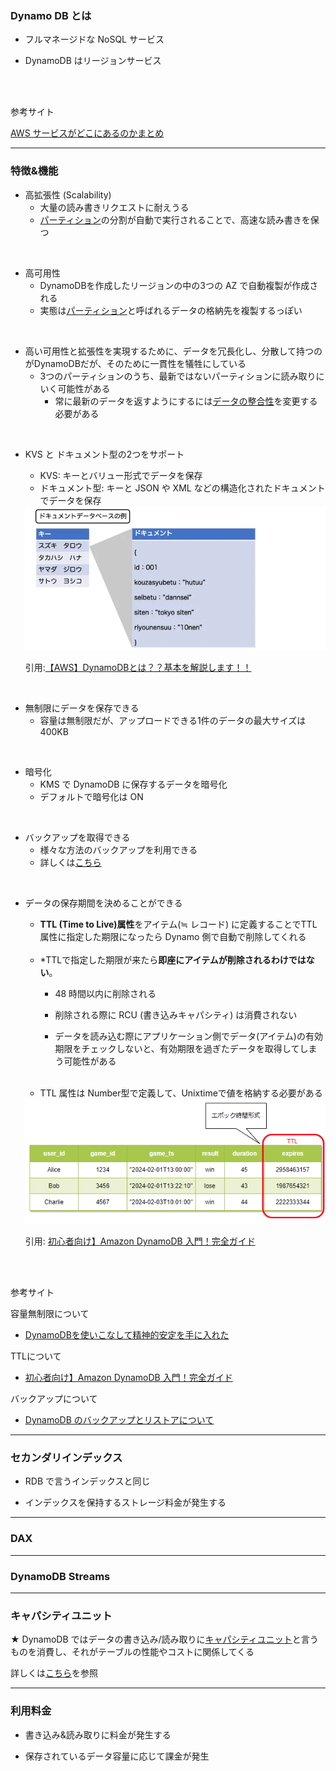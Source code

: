 ### Dynamo DB とは

- フルマネージドな NoSQL サービス

- DynamoDB はリージョンサービス

<br>
<br>

参考サイト

[AWS サービスがどこにあるのかまとめ](https://qiita.com/saitotak/items/d2ede050e7a2224da46d)

---

### 特徴&機能

- 高拡張性 (Scalability)
    - 大量の読み書きリクエストに耐えうる
    - [パーティション](./DynamoDB_Partition.md)の分割が自動で実行されることで、高速な読み書きを保つ

<br>

- 高可用性
    - DynamoDBを作成したリージョンの中の3つの AZ で自動複製が作成される
    - 実態は[パーティション](./DynamoDB_Partition.md)と呼ばれるデータの格納先を複製するっぽい

<br>

- 高い可用性と拡張性を実現するために、データを冗長化し、分散して持つのがDynamoDBだが、そのために一貫性を犠牲にしている
    - 3つのパーティションのうち、最新ではないパーティションに読み取りにいく可能性がある
        - 常に最新のデータを返すようにするには[データの整合性](./DynamoDB_整合性.md)を変更する必要がある

<br>

- KVS と ドキュメント型の2つをサポート
    - KVS: キーとバリュー形式でデータを保存
    - ドキュメント型: キーと JSON や XML などの構造化されたドキュメントでデータを保存

    <img src="./img/DynamoDB-Document-Based_1.webp" />

    引用:[【AWS】DynamoDBとは？？基本を解説します！！](https://cantabile.alhinc.jp/technology/7543/)

<br>

- 無制限にデータを保存できる
    - 容量は無制限だが、アップロードできる1件のデータの最大サイズは 400KB
<br>

- 暗号化
    - KMS で DynamoDB に保存するデータを暗号化
    - デフォルトで暗号化は ON

<br>

- バックアップを取得できる
    - 様々な方法のバックアップを利用できる
    - 詳しくは[こちら](./DynamoDB_Backup.md)

<br>

- データの保存期間を決めることができる

    - **TTL (Time to Live)属性**をアイテム(≒ レコード) に定義することでTTL属性に指定した期限になったら Dynamo 側で自動で削除してくれる

    <br>

    - *TTLで指定した期限が来たら**即座にアイテムが削除されるわけではない**。
        - 48 時間以内に削除される

        - 削除される際に RCU (書き込みキャパシティ) は消費されない

        - データを読み込む際にアプリケーション側でデータ(アイテム)の有効期限をチェックしないと、有効期限を過ぎたデータを取得してしまう可能性がある

    <br>

    - TTL 属性は Number型で定義して、Unixtimeで値を格納する必要がある

    <img src="./img/DynamoDB-TTL_1.png" />

    引用: [初心者向け】Amazon DynamoDB 入門！完全ガイド](https://zenn.dev/issy/articles/zenn-dynamodb-overview#ttl（time-to-live）)

<br>
<br>

参考サイト

容量無制限について
- [DynamoDBを使いこなして精神的安定を手に入れた](https://qiita.com/walkers/items/9b39d752cc5b8df7b4b5)

TTLについて
- [初心者向け】Amazon DynamoDB 入門！完全ガイド](https://zenn.dev/issy/articles/zenn-dynamodb-overview#ttl（time-to-live）)

バックアップについて
- [DynamoDB のバックアップとリストアについて](https://zenn.dev/htnk128/articles/092cbfc7a886fd#ポイントインタイムリカバリ(pitr))

---

### セカンダリインデックス

- RDB で言うインデックスと同じ

- インデックスを保持するストレージ料金が発生する

---

### DAX

---

### DynamoDB Streams

---

### キャパシティユニット

★ DynamoDB ではデータの書き込み/読み取りに[キャパシティユニット](./DynamoDB_CapacityUnit.md)と言うものを消費し、それがテーブルの性能やコストに関係してくる

詳しくは[こちら](DynamoDB_CapacityUnit.md)を参照

---

### 利用料金

- 書き込み&読み取りに料金が発生する

- 保存されているデータ容量に応じて課金が発生

